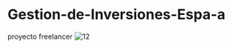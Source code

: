 # Gestion-de-Inversiones-Espa-a
proyecto freelancer
![12](https://user-images.githubusercontent.com/70409024/183313335-c623fc7f-8d7e-49d1-9200-65c27da78612.png)

